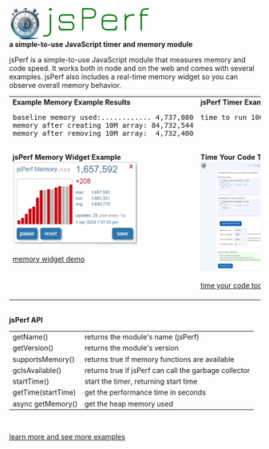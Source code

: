 <img valign="top" width="64" src="./src/assets/images/logo/logo256.png"/> <img valign="top" src="./src/assets/images/logo/logoText.png" alt="jsPerf"/><br>
<b>a simple-to-use JavaScript timer and memory module</b>
<br>

jsPerf is a simple-to-use JavaScript module that measures memory and code speed.
It works both in node and on the web and comes with several examples. 
jsPerf also includes a real-time memory widget so you can observe overall memory behavior.
<br>

<table>
  <tr>
    <td valign="top">
      <b>Example Memory Example Results</b>
      <br>
<pre>baseline memory used:............ 4,737,080
memory after creating 10M array: 84,732,544
memory after removing 10M array:  4,732,400</pre>
      <br>
      <b>jsPerf Memory Widget Example</b><br>
      <img width="250" src="./src/assets/images/screenshots/jsPerfWidgetAnim.gif" alt="animated jsPerf widget" />
      <br><br>
      <a href="https://rg3h.github.io/jsPerf/src/modules/jsPerfWidget/examples/jsPerfWidgetExample.html">memory widget demo</a>
    </td>
    <td valign="top">
      <b>jsPerf Timer Example Results</b>
      <br>
      <pre>time to run 100,000,000 for loop: 0.094s<br><br><br></pre>
      <br>
      <b>Time Your Code Tool</b><br>
      <img width="250" src="./src/assets/images/screenshots/timeYourCode.jpg" alt="time your code tool" />
      <br><br>
      <a href="https://rg3h.github.io/jsPerf/src/modules/jsPerf/examples/webExamples/timeYourCode/timeYourCode.html">time your code tool</a>
      <br><br>
    </td>
  </tr>
</table>
<br>
<b>jsPerf API</b>
<table>
  <tr><td>getName()</td><td>returns the module's name (jsPerf)</td></tr>
  <tr><td>getVersion()</td><td>returns the module's version</td></tr>
  <tr><td>supportsMemory()</td><td>returns true if memory functions are available</td></tr>
  <tr><td>gcIsAvailable()</td><td>returns true if jsPerf can call the garbage collector</td></tr>
  <tr><td>startTime()</td><td>start the timer, returning start time</td></tr>
  <tr><td>getTime(startTime)</td><td>get the performance time in seconds</td></tr>
  <tr><td>async getMemory()</td><td>get the heap memory used</td></tr>
</table>
<br>


<a href="https://rg3h.github.io/jsPerf/">learn more and see more examples</a>
